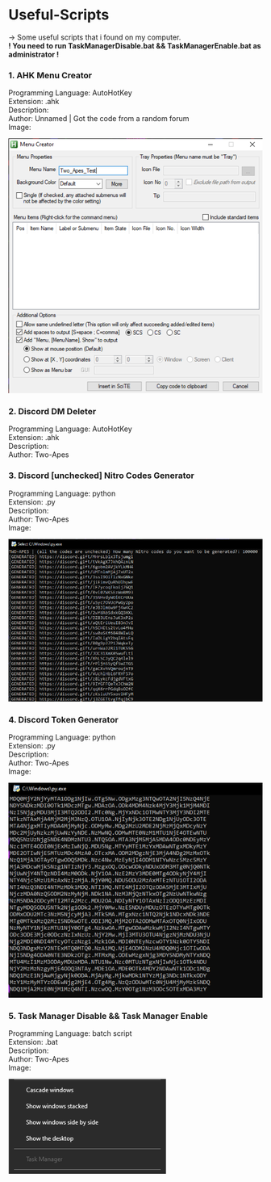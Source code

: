 # Useful-Scripts
-> Some useful scripts that i found on my computer.                       
**! You need to run TaskManagerDisable.bat && TaskManagerEnable.bat as administrator !**

### 1. AHK Menu Creator
Programming Language: AutoHotKey  
Extension: .ahk   
Description:    
Author: Unnamed | Got the code from a random forum  
Image:    

![alt text](https://github.com/Two-Apes/Useful-Scripts/blob/main/Images/MenuCreator.png?raw=true)

### 2. Discord DM Deleter
Programming Language: AutoHotKey    
Extension: .ahk   
Description:    
Author: Two-Apes    

### 3. Discord [unchecked] Nitro Codes Generator
Programming Language: python    
Extension: .py    
Description:    
Author: Two-Apes    
Image:

![alt text](https://github.com/Two-Apes/Useful-Scripts/blob/main/Images/NitroGenerator.png?raw=true)

### 4. Discord Token Generator
Programming Language: python    
Extension: .py    
Description:    
Author: Two-Apes    
Image:

![alt text](https://github.com/Two-Apes/Useful-Scripts/blob/main/Images/TokenGenerator.png?raw=true)

### 5. Task Manager Disable && Task Manager Enable   
Programming Language: batch script    
Extension: .bat     
Description:      
Author: Two-Apes      
Image:    

![alt text](https://github.com/Two-Apes/Useful-Scripts/blob/main/Images/TaskDisable.png?raw=true)
